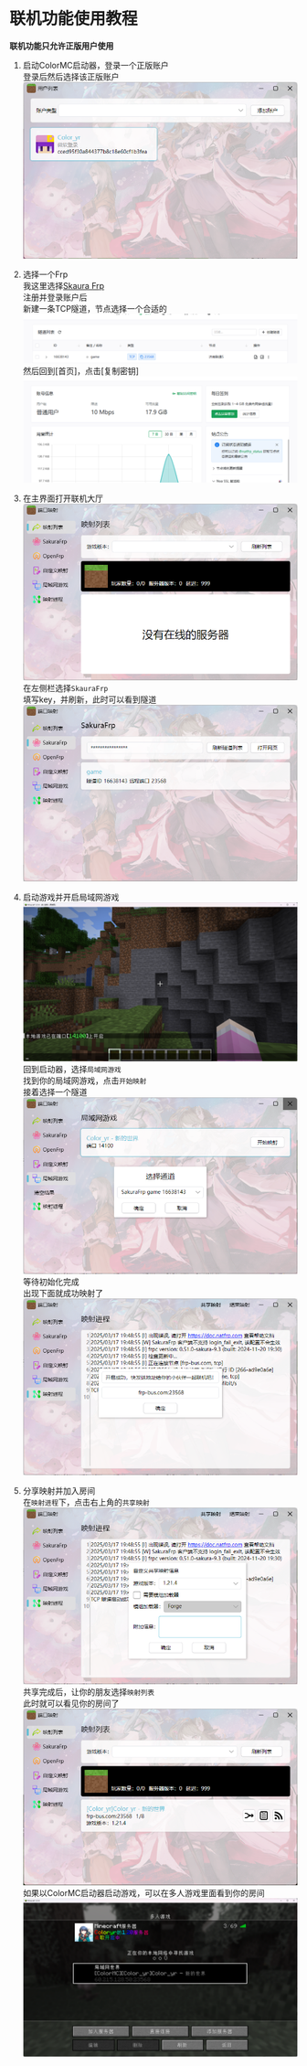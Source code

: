 # 联机功能使用教程

**联机功能只允许正版用户使用**

1. 启动ColorMC启动器，登录一个正版账户  
登录后然后选择该正版账户  
![](0001.png)

2. 选择一个Frp  
我这里选择[Skaura Frp](https://www.natfrp.com/user/)  
注册并登录账户后  
新建一条TCP隧道，节点选择一个合适的  
![](0004.png)  
然后回到[首页]，点击[复制密钥]  
![](0002.png)

3. 在主界面打开联机大厅  
![](0003.png)  
在左侧栏选择`SkauraFrp`  
填写key，并刷新，此时可以看到隧道  
![](0005.png)  

4. 启动游戏并开启局域网游戏  
![](0006.png)  
回到启动器，选择`局域网游戏`  
找到你的局域网游戏，点击`开始映射`  
接着选择一个隧道  
![](0007.png)  
等待初始化完成  
出现下面就成功映射了  
![](0008.png)  

5. 分享映射并加入房间  
在`映射进程`下，点击右上角的`共享映射`  
![](0009.png)  
共享完成后，让你的朋友选择`映射列表`  
此时就可以看见你的房间了  
![](0010.png)  
如果以ColorMC启动器启动游戏，可以在多人游戏里面看到你的房间  
![](0011.png)

